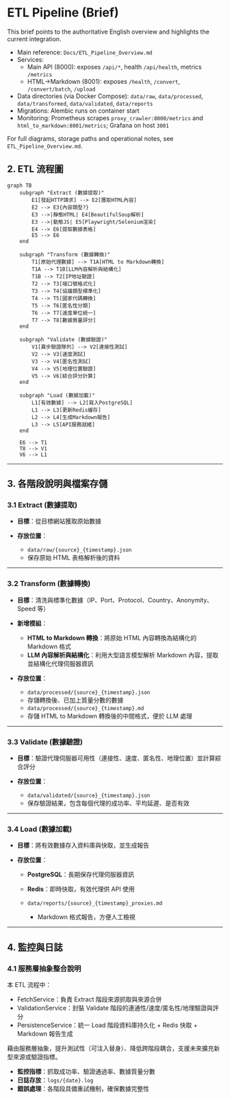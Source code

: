 # ETL Pipeline (Brief)

This brief points to the authoritative English overview and highlights the current integration.

- Main reference: `Docs/ETL_Pipeline_Overview.md`
- Services:
  - Main API (8000): exposes `/api/*`, health `/api/health`, metrics `/metrics`
  - HTML→Markdown (8001): exposes `/health`, `/convert`, `/convert/batch`, `/upload`
- Data directories (via Docker Compose): `data/raw`, `data/processed`, `data/transformed`, `data/validated`, `data/reports`
- Migrations: Alembic runs on container start
- Monitoring: Prometheus scrapes `proxy_crawler:8000/metrics` and `html_to_markdown:8001/metrics`; Grafana on host `3001`

For full diagrams, storage paths and operational notes, see `ETL_Pipeline_Overview.md`.

## 2. ETL 流程圖

```mermaid
graph TB
    subgraph "Extract (數據提取)"
        E1[發起HTTP請求] --> E2[獲取HTML內容]
        E2 --> E3{內容類型?}
        E3 -->|靜態HTML| E4[BeautifulSoup解析]
        E3 -->|動態JS| E5[Playwright/Selenium渲染]
        E4 --> E6[提取數據表格]
        E5 --> E6
    end

    subgraph "Transform (數據轉換)"
        T1[原始代理數據] --> T1A[HTML to Markdown轉換]
        T1A --> T1B[LLM內容解析與結構化]
        T1B --> T2[IP地址驗證]
        T2 --> T3[端口號格式化]
        T3 --> T4[協議類型標準化]
        T4 --> T5[國家代碼轉換]
        T5 --> T6[匿名性分類]
        T6 --> T7[速度單位統一]
        T7 --> T8[數據質量評分]
    end

    subgraph "Validate (數據驗證)"
        V1[異步驗證隊列] --> V2[連接性測試]
        V2 --> V3[速度測試]
        V3 --> V4[匿名性測試]
        V4 --> V5[地理位置驗證]
        V5 --> V6[綜合評分計算]
    end

    subgraph "Load (數據加載)"
        L1[有效數據] --> L2[寫入PostgreSQL]
        L1 --> L3[更新Redis緩存]
        L2 --> L4[生成Markdown報告]
        L3 --> L5[API服務就緒]
    end

    E6 --> T1
    T8 --> V1
    V6 --> L1
```

---

## 3. 各階段說明與檔案存儲

### 3.1 Extract (數據提取)

- **目標**：從目標網站獲取原始數據
- **存放位置**：

  - `data/raw/{source}_{timestamp}.json`
  - 保存原始 HTML 表格解析後的資料

---

### 3.2 Transform (數據轉換)

- **目標**：清洗與標準化數據（IP、Port、Protocol、Country、Anonymity、Speed 等）
- **新增模組**：
  - **HTML to Markdown 轉換**：將原始 HTML 內容轉換為結構化的 Markdown 格式
  - **LLM 內容解析與結構化**：利用大型語言模型解析 Markdown 內容，提取並結構化代理伺服器資訊
- **存放位置**：

  - `data/processed/{source}_{timestamp}.json`
  - 存儲轉換後、已加上質量分數的數據
  - `data/processed/{source}_{timestamp}.md`
  - 存儲 HTML to Markdown 轉換後的中間格式，便於 LLM 處理

---

### 3.3 Validate (數據驗證)

- **目標**：驗證代理伺服器可用性（連接性、速度、匿名性、地理位置）並計算綜合評分
- **存放位置**：

  - `data/validated/{source}_{timestamp}.json`
  - 保存驗證結果，包含每個代理的成功率、平均延遲、是否有效

---

### 3.4 Load (數據加載)

- **目標**：將有效數據存入資料庫與快取，並生成報告
- **存放位置**：

  - **PostgreSQL**：長期保存代理伺服器資訊
  - **Redis**：即時快取，有效代理供 API 使用
  - `data/reports/{source}_{timestamp}_proxies.md`

    - Markdown 格式報告，方便人工檢視

---

## 4. 監控與日誌

### 4.1 服務層抽象整合說明

本 ETL 流程中：

- FetchService：負責 Extract 階段來源抓取與來源合併
- ValidationService：封裝 Validate 階段的連通性/速度/匿名性/地理驗證與評分
- PersistenceService：統一 Load 階段資料庫持久化 + Redis 快取 + Markdown 報告生成

藉由服務層抽象，提升測試性（可注入替身）、降低跨階段耦合，支援未來擴充新型來源或驗證指標。

- **監控指標**：抓取成功率、驗證通過率、數據質量分數
- **日誌存放**：`logs/{date}.log`
- **錯誤處理**：各階段具備重試機制，確保數據完整性
